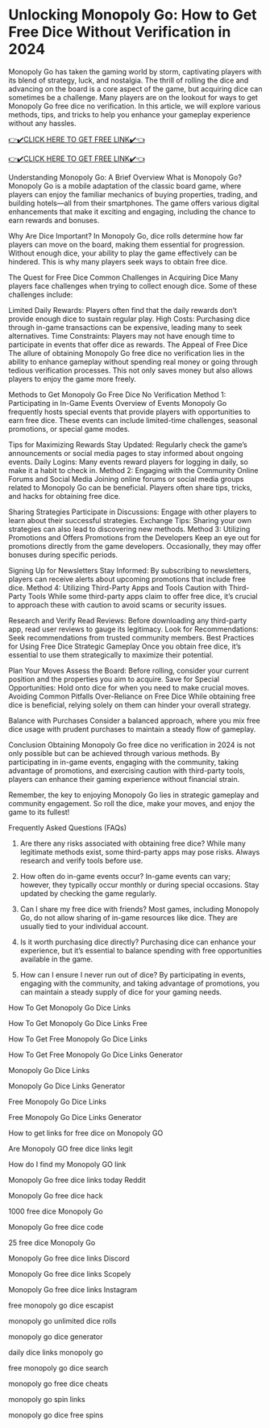 # Unlocking Monopoly Go: How to Get Free Dice Without Verification in 2024
Monopoly Go has taken the gaming world by storm, captivating players with its blend of strategy, luck, and nostalgia. The thrill of rolling the dice and advancing on the board is a core aspect of the game, but acquiring dice can sometimes be a challenge. Many players are on the lookout for ways to get Monopoly Go free dice no verification. In this article, we will explore various methods, tips, and tricks to help you enhance your gameplay experience without any hassles.

[👉✔️CLICK HERE TO GET FREE LINK✔️👈](http://todaylink.site/Monopoly/)

[👉✔️CLICK HERE TO GET FREE LINK✔️👈](http://todaylink.site/Monopoly/)

Understanding Monopoly Go: A Brief Overview
What is Monopoly Go?
Monopoly Go is a mobile adaptation of the classic board game, where players can enjoy the familiar mechanics of buying properties, trading, and building hotels—all from their smartphones. The game offers various digital enhancements that make it exciting and engaging, including the chance to earn rewards and bonuses.

Why Are Dice Important?
In Monopoly Go, dice rolls determine how far players can move on the board, making them essential for progression. Without enough dice, your ability to play the game effectively can be hindered. This is why many players seek ways to obtain free dice.

The Quest for Free Dice
Common Challenges in Acquiring Dice
Many players face challenges when trying to collect enough dice. Some of these challenges include:

Limited Daily Rewards: Players often find that the daily rewards don’t provide enough dice to sustain regular play.
High Costs: Purchasing dice through in-game transactions can be expensive, leading many to seek alternatives.
Time Constraints: Players may not have enough time to participate in events that offer dice as rewards.
The Appeal of Free Dice
The allure of obtaining Monopoly Go free dice no verification lies in the ability to enhance gameplay without spending real money or going through tedious verification processes. This not only saves money but also allows players to enjoy the game more freely.

Methods to Get Monopoly Go Free Dice No Verification
Method 1: Participating in In-Game Events
Overview of Events
Monopoly Go frequently hosts special events that provide players with opportunities to earn free dice. These events can include limited-time challenges, seasonal promotions, or special game modes.

Tips for Maximizing Rewards
Stay Updated: Regularly check the game’s announcements or social media pages to stay informed about ongoing events.
Daily Logins: Many events reward players for logging in daily, so make it a habit to check in.
Method 2: Engaging with the Community
Online Forums and Social Media
Joining online forums or social media groups related to Monopoly Go can be beneficial. Players often share tips, tricks, and hacks for obtaining free dice.

Sharing Strategies
Participate in Discussions: Engage with other players to learn about their successful strategies.
Exchange Tips: Sharing your own strategies can also lead to discovering new methods.
Method 3: Utilizing Promotions and Offers
Promotions from the Developers
Keep an eye out for promotions directly from the game developers. Occasionally, they may offer bonuses during specific periods.

Signing Up for Newsletters
Stay Informed: By subscribing to newsletters, players can receive alerts about upcoming promotions that include free dice.
Method 4: Utilizing Third-Party Apps and Tools
Caution with Third-Party Tools
While some third-party apps claim to offer free dice, it’s crucial to approach these with caution to avoid scams or security issues.

Research and Verify
Read Reviews: Before downloading any third-party app, read user reviews to gauge its legitimacy.
Look for Recommendations: Seek recommendations from trusted community members.
Best Practices for Using Free Dice
Strategic Gameplay
Once you obtain free dice, it’s essential to use them strategically to maximize their potential.

Plan Your Moves
Assess the Board: Before rolling, consider your current position and the properties you aim to acquire.
Save for Special Opportunities: Hold onto dice for when you need to make crucial moves.
Avoiding Common Pitfalls
Over-Reliance on Free Dice
While obtaining free dice is beneficial, relying solely on them can hinder your overall strategy.

Balance with Purchases
Consider a balanced approach, where you mix free dice usage with prudent purchases to maintain a steady flow of gameplay.

Conclusion
Obtaining Monopoly Go free dice no verification in 2024 is not only possible but can be achieved through various methods. By participating in in-game events, engaging with the community, taking advantage of promotions, and exercising caution with third-party tools, players can enhance their gaming experience without financial strain.

Remember, the key to enjoying Monopoly Go lies in strategic gameplay and community engagement. So roll the dice, make your moves, and enjoy the game to its fullest!

Frequently Asked Questions (FAQs)
1. Are there any risks associated with obtaining free dice?
While many legitimate methods exist, some third-party apps may pose risks. Always research and verify tools before use.

2. How often do in-game events occur?
In-game events can vary; however, they typically occur monthly or during special occasions. Stay updated by checking the game regularly.

3. Can I share my free dice with friends?
Most games, including Monopoly Go, do not allow sharing of in-game resources like dice. They are usually tied to your individual account.

4. Is it worth purchasing dice directly?
Purchasing dice can enhance your experience, but it’s essential to balance spending with free opportunities available in the game.

5. How can I ensure I never run out of dice?
By participating in events, engaging with the community, and taking advantage of promotions, you can maintain a steady supply of dice for your gaming needs.

How To Get Monopoly Go Dice Links

How To Get Monopoly Go Dice Links Free

How To Get Free Monopoly Go Dice Links

How To Get Free Monopoly Go Dice Links Generator

Monopoly Go Dice Links

Monopoly Go Dice Links Generator

Free Monopoly Go Dice Links

Free Monopoly Go Dice Links Generator

How to get links for free dice on Monopoly GO

Are Monopoly GO free dice links legit

How do I find my Monopoly GO link

Monopoly Go free dice links today Reddit

Monopoly Go free dice hack

1000 free dice Monopoly Go

Monopoly Go free dice code

25 free dice Monopoly Go

Monopoly Go free dice links Discord

Monopoly Go free dice links Scopely

Monopoly Go free dice links Instagram

free monopoly go dice escapist

monopoly go unlimited dice rolls

monopoly go dice generator

daily dice links monopoly go

free monopoly go dice search

monopoly go free dice cheats

monopoly go spin links

monopoly go dice free spins
